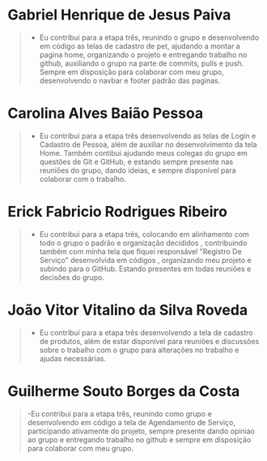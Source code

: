 
# Gabriel Henrique de Jesus Paiva 

>- Eu contribui para a etapa três, reunindo o grupo e desenvolvendo em código as telas de cadastro de pet, ajudando a montar a pagina home, organizando o projeto e entregando trabalho no github, auxiliando o grupo na parte de commits, pulls e push. Sempre em disposição para colaborar com meu grupo, desenvolvendo o navbar e footer padrão das paginas.

# Carolina Alves Baião Pessoa
>- Eu contribui para a etapa três desenvolvendo as telas de Login e Cadastro de Pessoa, além de auxiliar no desenvolvimento da tela Home. Também contibui ajudando meus colegas do grupo em questões de Git e GitHub, e estando sempre presente nas reuniões do grupo, dando ideias, e sempre disponível para colaborar com o trabalho.

# Erick Fabricio Rodrigues Ribeiro

>- Eu contribui  para a etapa três, colocando em alinhamento com todo o grupo o padrão e organização decididos , contribuindo também com minha tela que fiquei responsável "Registro De Serviço" desenvolvida em códigos , organizando meu projeto e subindo para o GitHub. Estando presentes em todas reuniões e decisões do grupo.

# João Vitor Vitalino da Silva Roveda

>- Eu contribuí para a etapa três desenvolvendo a tela de cadastro de produtos, além de estar disponível para reuniões e discussões sobre o trabalho com o grupo para alterações no trabalho e ajudas necessárias.

# Guilherme Souto Borges da Costa

>-Eu contribui para a etapa três, reunindo como grupo e desenvolvendo em código a tela de Agendamento de Serviço, participando ativamente do projeto, sempre presente dando opiniao ao grupo e entregando trabalho no github e sempre em disposição para colaborar com meu grupo.
